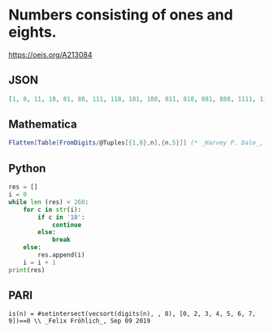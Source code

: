 # Numbers consisting of ones and eights\.
https://oeis.org/A213084
## JSON
```JSON
[1, 8, 11, 18, 81, 88, 111, 118, 181, 188, 811, 818, 881, 888, 1111, 1118, 1181, 1188, 1811, 1818, 1881, 1888, 8111, 8118, 8181, 8188, 8811, 8818, 8881, 8888, 11111, 11118, 11181, 11188, 11811, 11818, 11881, 11888, 18111, 18118, 18181, 18188, 18811, 18818]
```
## Mathematica
```Mathematica
Flatten[Table[FromDigits/@Tuples[{1,8},n],{n,5}]] (* _Harvey P. Dale_, Aug 27 2014 *)
```
## Python
```Python
res = []
i = 0
while len (res) < 260:
    for c in str(i):
        if c in '18':
            continue
        else:
            break
    else:
        res.append(i)
    i = i + 1
print(res)
```
## PARI
```PARI
is(n) = #setintersect(vecsort(digits(n), , 8), [0, 2, 3, 4, 5, 6, 7, 9])==0 \\ _Felix Fröhlich_, Sep 09 2019
```
